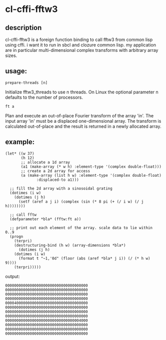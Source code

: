 # cl-cffi-fftw3

## description

cl-cffi-fftw3 is a foreign function binding to call fftw3 from common
lisp using cffi. i want it to run in sbcl and clozure common lisp. my
application are in particular multi-dimensional complex transforms
with arbitrary array sizes.

## usage:

```
prepare-threads [n]
```

Initialize fftw3_threads to use n threads. On Linux the optional
parameter n defaults to the number of processors.


```
ft a
```

Plan and execute an out-of-place Fourier transform of the array
'in'. The input array 'in' must be a displaced one-dimensional array.
The transform is calculated out-of-place and the result is returned in
a newly allocated array.



## example:


```common-lisp
(let* ((w 37)
       (h 12)
       ;; allocate a 1d array
       (a1 (make-array (* w h) :element-type '(complex double-float)))
       ;; create a 2d array for access
       (a (make-array (list h w) :element-type '(complex double-float)
		      :displaced-to a1)))
  
  ;; fill the 2d array with a sinosoidal grating    		    
  (dotimes (i w)
    (dotimes (j h)
      (setf (aref a j i) (complex (sin (* 8 pi (+ (/ i w) (/ j h))))))))

  ;; call fftw
  (defparameter *bla* (fftw:ft a))

  ;; print out each element of the array. scale data to lie within 0..9
  (progn
    (terpri)
    (destructuring-bind (h w) (array-dimensions *bla*)
      (dotimes (j h)
	(dotimes (i w)
	  (format t "~1,'0d" (floor (abs (aref *bla* j i)) (/ (* h w) 9))))
	(terpri)))))
```

output:
```
0000000000000000000000000000000000000
0000000000000000000000000000000000000
0000000000000000000000000000000000000
0000000000000000000000000000000000000
0000400000000000000000000000000000000
0000000000000000000000000000000000000
0000000000000000000000000000000000000
0000000000000000000000000000000000000
0000000000000000000000000000000004000
0000000000000000000000000000000000000
0000000000000000000000000000000000000
0000000000000000000000000000000000000
```